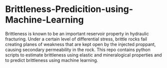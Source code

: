# Brittleness-Predicition-using-Machine-Learning
Brittleness is known to be an important reservoir property in hydraulic fracturing. Under a certain level of differential stress, brittle rocks fail creating planes of weakness that are kept open by the injected proppant, causing secondary permeability in the rock.  This repo contains python scripts to estimate brittleness using elastic and mineralogical properties and to predict brittleness using machine learning.
